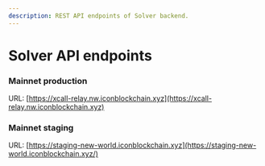 ```yaml
---
description: REST API endpoints of Solver backend.
---
```


# Solver API endpoints

### Mainnet production

URL: [https://xcall-relay.nw.iconblockchain.xyz](https://xcall-relay.nw.iconblockchain.xyz)

### Mainnet staging

URL: [https://staging-new-world.iconblockchain.xyz](https://staging-new-world.iconblockchain.xyz/)

